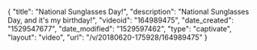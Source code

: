 {
    "title": "National Sunglasses Day!",
    "description": "National Sunglasses Day, and it's my birthday!",
    "videoid": "164989475",
    "date_created": "1529547677",
    "date_modified": "1529597462",
    "type": "captivate",
    "layout": "video",
    "url": "\/v\/20180620-175928\/164989475"
}